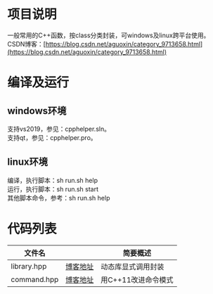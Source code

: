 # 项目说明 

一般常用的C++函数，按class分类封装，可windows及linux跨平台使用。  
CSDN博客：[https://blog.csdn.net/aguoxin/category_9713658.html](https://blog.csdn.net/aguoxin/category_9713658.html)

# 编译及运行

## windows环境
支持vs2019，参见：cpphelper.sln。  
支持qt，参见：cpphelper.pro。

## linux环境
编译，执行脚本：sh run.sh help  
运行，执行脚本：sh run.sh start  
其他脚本命令，参考：sh run.sh help  

# 代码列表
|文件名           |                                                                    |简要概述|
|-----------------|--------------------------------------------------------------------|--------|
|library.hpp      |[博客地址](https://blog.csdn.net/aguoxin/article/details/104265711) |动态库显式调用封装|  
|command.hpp      |[博客地址](https://blog.csdn.net/aguoxin/article/details/104279964) |用C++11改进命令模式|  
